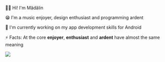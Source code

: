 👋🏻 Hi! I'm Mădălin

😁 I'm a music enjoyer, design enthusiast and programming ardent

🔭 I'm currently working on my app development skills for Android

⚡ Facts: At the core **enjoyer**, **enthusiast** and **ardent** have almost the same meaning

[![](https://visitcount.itsvg.in/api?id=MadalinDolca&label=Profile%20Views&color=0&icon=0&pretty=false)](https://visitcount.itsvg.in)

